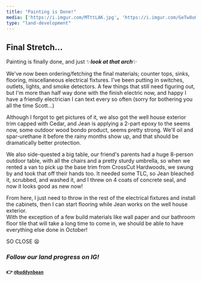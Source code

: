 ```yaml
---
title: "Painting is Done!"
media: ['https://i.imgur.com/MTttLAK.jpg', 'https://i.imgur.com/GeTw8uO.jpg', 'https://i.imgur.com/W0SVeMu.jpg', 'https://i.imgur.com/xNI6vOw.jpg', 'https://i.imgur.com/RcS1Oc2.jpg', 'https://i.imgur.com/KoxyxX3.jpg']
type: "land-development"
---
```


## Final Stretch...

Painting is finally done, and just ✨***look at that arch***✨

We've now been ordering/fetching the final materials; counter tops, sinks, flooring, miscellaneous electrical fixtures. I've been putting in switches, outlets, lights, and smoke detectors. A few things that still need figuring out, but I'm more than half way done with the finish electric now, and happy I have a friendly electrician I can text every so often (sorry for bothering you all the time Scott...)

Although I forgot to get pictures of it, we also got the well house exterior trim capped with Cedar, and Jean is applying a 2-part epoxy to the seems now, some outdoor wood bondo product, seems pretty strong. We'll oil and spar-urethane it before the rainy months show up, and that should be dramatically better protection.

We also side-quested a big table, our friend's parents had a huge 8-person outdoor table, with all the chairs and a pretty sturdy umbrella, so when we rented a van to pick up the base trim from CrossCut Hardwoods, we swung by and took that off their hands too. It needed some TLC, so Jean bleached it, scrubbed, and washed it, and I threw on 4 coats of concrete seal, and now it looks good as new now!

From here, I just need to throw in the rest of the electrical fixtures and install the cabinets, then I can start flooring while Jean works on the well house exterior. \
With the exception of a few build materials like wall paper and our bathroom floor tile that will take a long time to come in, we should be able to have everything else done in October!

SO CLOSE 😫

### _Follow our land progress on IG!_

#### 👉 [`@buddynbean`](https://instagram.com/buddynbean)
